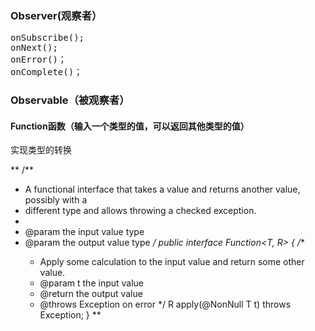 ### Observer(观察者）

<pre>
onSubscribe();
onNext();
onError()；
onComplete()；
</pre>


### Observable（被观察者）


#### Function函数（输入一个类型的值，可以返回其他类型的值）

实现类型的转换

**
/**
 * A functional interface that takes a value and returns another value, possibly with a
 * different type and allows throwing a checked exception.
 *
 * @param <T> the input value type
 * @param <R> the output value type
 */
public interface Function<T, R> {
    /**
     * Apply some calculation to the input value and return some other value.
     * @param t the input value
     * @return the output value
     * @throws Exception on error
     */
    R apply(@NonNull T t) throws Exception;
}
**






